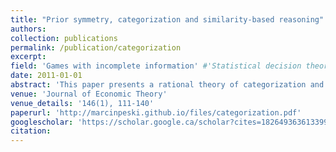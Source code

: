 ```yaml
---
title: "Prior symmetry, categorization and similarity-based reasoning"
authors: 
collection: publications
permalink: /publication/categorization
excerpt: 
field: 'Games with incomplete information' #'Statistical decision theory', 'Games with incomplete information', 'Dynamic Games', Social economics
date: 2011-01-01
abstract: 'This paper presents a rational theory of categorization and similarity-based reasoning. I study a model of sequential learning in which the decision maker infers unknown properties of an object from information about other objects. The decision maker may use the following heuristics: divide objects into categories with similar properties and predict that a member of a category has a property if some other member of this category has this property. The environment is symmetric: the decision maker has no reason to believe that the objects and properties are a priori di§erent. In symmetric environments, categorization is an optimal solution to an inductive inference problem. Any optimal solution looks as if the decision maker categorizes. Various experimental observations about similarity-based reasoning coincide with the optimal behavior in my model.'
venue: 'Journal of Economic Theory'
venue_details: '146(1), 111-140'
paperurl: 'http://marcinpeski.github.io/files/categorization.pdf'
googlescholar: 'https://scholar.google.ca/scholar?cites=18264936361339978782&as_sdt=2005&sciodt=0,5&hl=en'
citation: 
---
```


